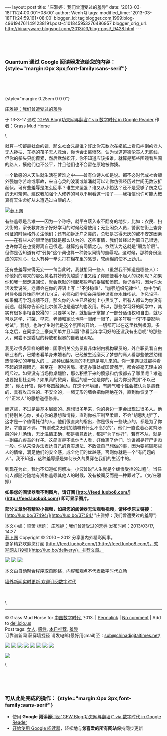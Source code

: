 --- layout: post title: "庄雅婷：我们曾遭受过的羞辱" date:
'2013-03-18T11:24:00.001+08:00' author: Wenh Q tags: modified\_time:
'2013-03-18T11:24:59.161+08:00' blogger\_id:
tag:blogger.com,1999:blog-4961947611491238191.post-4101845953276486957
blogger\_orig\_url:
http://binaryware.blogspot.com/2013/03/blog-post\_9428.html ---

 

 

### Quantum 通过 Google 阅读器发送给您的内容： {style="margin:0px 3px;font-family:sans-serif"}

 

 

 {style="margin: 0.25em 0 0 0"}

[庄雅婷：我们曾遭受过的羞辱](http://feedproxy.google.com/~r/chinagfwblog/~3/EBkrxzpZW4A/)

于 13-3-17 通过 ["GFW Blog(功夫网与翻墙)" via 数字时代 in Google
Reader](http://feeds2.feedburner.com/chinagfwblog) 作者：Grass Mud Horse

\

就算一切都是社会的错，那么社会又是谁？好比你无数次在报纸上看见摔倒的老人无人搀扶、车祸的孩子无人救治，你也会出离愤怒，认为世道道德沦丧人无底线，但你的拳头只能攥紧，然后默然松开，你不知道应该揍谁。就算是那些围观看热闹的路人，揍他们也不公平，并且他们也不会留在原地被你揍。

一个敏感的人天生就生活在苦难之中——曾有位诗人如是说。都不必时代或社会额外强加你苦难或事故，来自心灵的波澜或暗涌就可以让你仿佛经历过世间无数波折起伏。可有些羞辱是怎么回事？谁生来坚强？谁又从小豁达？还不是受够了伤之后的无可奈何。建议我加强个人修养的可以不用看这一段了——我相信也许可能大概真有天生命好从未遭遇过白眼的人。

[![萝卜网](http://dulei.si/files/2013/03/17/136966e8a2c04fb0a2ae1da8f8d9e944.jpg "萝卜网")](http://dulei.si/files/2013/03/17/136966e8a2c04fb0a2ae1da8f8d9e944.jpg "萝卜网")

有些羞辱是苦难——因为一个称呼，就平白落入永不翻身的地步，比如：农民、扫大街的，家长教育孩子好好学习的时候经常使用；无业闲杂人员，警察在街上查身份证的时候格外关注他们；还有如拆迁户之类的，总归是贪得无厌的或不安定因素——在有些人的眼里他们就是那么认为的。这些事情，我们曾经以为离自己很远，也许你现在也觉得离自己很远，就算抱有同情之心，依然认为这就是"弱势阶层"。但你是否知道有时"弱势"这个词也算一种貌似同情的羞辱呢。这时候，那种身份造成的差别心，让人有种一拳头打在棉花里的感觉，软绵绵的使不上劲儿。

还有些羞辱来得无妄——每当此时，我就想问一些人（虽然我不知道是哪些人）：你他妈的哪来的那么莫名其妙的优越感？谁又给了你随便看不起人的权利呢？如果你和我一起走进回忆，就会默默的想起那些年的委屈和愤怒。你记得吗，因为你太活泼爱说笑，老师会在你的评语上写上"不够稳重"、"加强组织纪律性"。你中学的时候多跟异性同学说几句话，老师和同学都会用眼神谴责你水性杨花、作风轻浮。如果偏巧学习成绩不好，那么你的人生已经被划上小黑叉了，所有人都认为你没有前途，就算你告诉他比尔盖茨也是退学的也没用。所以，那些学习好的同学中，其实有很多事相当狡猾的：只要学习好，就相当于掌握了一部分话语权和自由，就尽可以逃学、打架、早恋，老师和家长也睁一眼闭一眼了，最多叮嘱一句"不要影响考试"。我想，也许学生时代是这个氛围的开始，一切都可以在这里找到根源。多年之后，在同学会上豪爽买单并且叫嚣"你看当年学习好的还没我有出息呢"的那些人，何尝不是委屈的释放和粗暴的自我证明呢。

我见过很多异样的眼神：国家机关公务员看非体制内机构雇员的，外企职员看自由职业者的，已婚者看单身未婚者的，已经被生活磨灭了梦想的庸人看那些依然幼稚热情冲动的年轻人的……那种优越感真的不知道是哪儿来的。你一定遇见过那种看不起的轻视眼光。甚至在一家税务局、街道办事处或国营餐厅，都会被毫无理由的呵斥过。如果没有当场掀桌翻脸，那么积攒下来的愤怒和仇恨都去了哪里呢？难道也要报复社会吗？如果真的掀桌，最后的错一定是你的，因为你没做到"不以己悲"，你太计较，你不够圆融通达。在这个环境里，有脾气和个性会被认为是愚蠢的、具有攻击性的、不安全的，一堵无形的墙会把你隔绝在外，直到你恢复了一个"正常人"的思想道德修养。

而这些，不过是最基本层面的。想想很多年来，你的身边一定会出现过很多人。他们特别关心你，关心你的思想和情操，直到你被压制至柔顺，不会"胡思乱想"了，这才是一个值得托付的人。他们很直爽的指出，你是很有一些缺点的，都是为了你好，才直言不讳。"有则改之无则加勉嘛有什么不高兴的"。他们一直说着心灵鸡汤般的片儿汤话，无比温情正确，都是善意表达，都是"为了你好"，若有不从，就是一副痛心疾首的样子。这简直是不拿你当人看，好像离了他们，谁谁都是行尸走肉一般。你从来没办法表达自己的真实想法、不敢做自己想做的事，因为要照顾那些人的情绪，满足他们的安全感，成全他们的优越感，否则你就是一个"有问题的人"。我不知道，这种羞辱感是如何长久的贯穿在我们的生活中的。

到现在为止，我也不知道如何解决。小波曾说"人生就是个缓慢受捶的过程"。当任何人都随时随地有资格羞辱其他人的时候，没有被阉反而是一种罪过了。（文/庄雅婷）

**如果您的阅读器看不到图片，请订阅
[http://feed.luobo8.com/](http://feed.luobo8.com/) 即可显示图片。**

**部分文章附有精彩小视频，如果您的阅读器无法观看视频，请移步原文链接：**
[http://luo.bo/37494/](http://luo.bo/37494/ "庄雅婷：我们曾遭受过的羞辱")

本文小编：梁萧 标题：
[庄雅婷：我们曾遭受过的羞辱](http://luo.bo/37494/ "庄雅婷：我们曾遭受过的羞辱")
发布时间：2013/03/17, 14:27 \
 [萝卜网](http://luo.bo/ "萝卜网 - 人人都是艺术家") Copyright © 2010 –
2012 分享国内外精彩网事。\
 更多精彩欢迎您订阅
[http://feed.luobo8.com/](http://feed.luobo8.com/)，欢迎网友[投稿](http://luo.bo/delivery/)、推荐文章。

[![](http://feeds.feedburner.com/~ff/tamd?d=yIl2AUoC8zA)](http://feeds.feedburner.com/~ff/tamd?a=0xWGQSd6OyE:7bckIWPCiu4:yIl2AUoC8zA)
[![](http://feeds.feedburner.com/~ff/tamd?d=qj6IDK7rITs)](http://feeds.feedburner.com/~ff/tamd?a=0xWGQSd6OyE:7bckIWPCiu4:qj6IDK7rITs)
[![](http://feeds.feedburner.com/~ff/tamd?i=0xWGQSd6OyE:7bckIWPCiu4:-BTjWOF_DHI)](http://feeds.feedburner.com/~ff/tamd?a=0xWGQSd6OyE:7bckIWPCiu4:-BTjWOF_DHI)

本文由自动聚合程序取自网络，内容和观点不代表数字时代立场

[墙外新闻实时更新 欢迎订阅数字时代](http://eepurl.com/msuvD)\
 \
\
 \
\

* * * * *

© Grass Mud Horse for
[中国数字时代](https://kexueshangwang.info/chinese), 2013. |
[Permalink](https://kexueshangwang.info/chinese/2013/03/%e5%ba%84%e9%9b%85%e5%a9%b7%ef%bc%9a%e6%88%91%e4%bb%ac%e6%9b%be%e9%81%ad%e5%8f%97%e8%bf%87%e7%9a%84%e7%be%9e%e8%be%b1/)
| [No
comment](https://kexueshangwang.info/chinese/2013/03/%e5%ba%84%e9%9b%85%e5%a9%b7%ef%bc%9a%e6%88%91%e4%bb%ac%e6%9b%be%e9%81%ad%e5%8f%97%e8%bf%87%e7%9a%84%e7%be%9e%e8%be%b1/#comments)
| Add to
[del.icio.us](http://del.icio.us/post?url=https://kexueshangwang.info/chinese/2013/03/%e5%ba%84%e9%9b%85%e5%a9%b7%ef%bc%9a%e6%88%91%e4%bb%ac%e6%9b%be%e9%81%ad%e5%8f%97%e8%bf%87%e7%9a%84%e7%be%9e%e8%be%b1/&title=%E5%BA%84%E9%9B%85%E5%A9%B7%EF%BC%9A%E6%88%91%E4%BB%AC%E6%9B%BE%E9%81%AD%E5%8F%97%E8%BF%87%E7%9A%84%E7%BE%9E%E8%BE%B1)
\
 Post tags:
[女人](https://kexueshangwang.info/chinese/tag/%e5%a5%b3%e4%ba%ba/?category=10466),
[感性](https://kexueshangwang.info/chinese/tag/%e6%84%9f%e6%80%a7/?category=10466),
[本日推荐](https://kexueshangwang.info/chinese/tag/%e6%9c%ac%e6%97%a5%e6%8e%a8%e8%8d%90/?category=10466),
[羞辱](https://kexueshangwang.info/chinese/tag/%e7%be%9e%e8%be%b1/?category=10466)\
 订靠谱新闻 获穿墙捷径
请发电邮(最好用gmail)至：sub@chinadigitaltimes.net\

[![](http://feeds.feedburner.com/~ff/chinagfwblog?d=yIl2AUoC8zA)](http://feeds.feedburner.com/~ff/chinagfwblog?a=EBkrxzpZW4A:vBQqjrn6RZw:yIl2AUoC8zA)
[![](http://feeds.feedburner.com/~ff/chinagfwblog?i=EBkrxzpZW4A:vBQqjrn6RZw:-BTjWOF_DHI)](http://feeds.feedburner.com/~ff/chinagfwblog?a=EBkrxzpZW4A:vBQqjrn6RZw:-BTjWOF_DHI)
[![](http://feeds.feedburner.com/~ff/chinagfwblog?i=EBkrxzpZW4A:vBQqjrn6RZw:F7zBnMyn0Lo)](http://feeds.feedburner.com/~ff/chinagfwblog?a=EBkrxzpZW4A:vBQqjrn6RZw:F7zBnMyn0Lo)
[![](http://feeds.feedburner.com/~ff/chinagfwblog?i=EBkrxzpZW4A:vBQqjrn6RZw:V_sGLiPBpWU)](http://feeds.feedburner.com/~ff/chinagfwblog?a=EBkrxzpZW4A:vBQqjrn6RZw:V_sGLiPBpWU)
[![](http://feeds.feedburner.com/~ff/chinagfwblog?d=qj6IDK7rITs)](http://feeds.feedburner.com/~ff/chinagfwblog?a=EBkrxzpZW4A:vBQqjrn6RZw:qj6IDK7rITs)
[![](http://feeds.feedburner.com/~ff/chinagfwblog?d=l6gmwiTKsz0)](http://feeds.feedburner.com/~ff/chinagfwblog?a=EBkrxzpZW4A:vBQqjrn6RZw:l6gmwiTKsz0)
[![](http://feeds.feedburner.com/~ff/chinagfwblog?i=EBkrxzpZW4A:vBQqjrn6RZw:gIN9vFwOqvQ)](http://feeds.feedburner.com/~ff/chinagfwblog?a=EBkrxzpZW4A:vBQqjrn6RZw:gIN9vFwOqvQ)
[![](http://feeds.feedburner.com/~ff/chinagfwblog?d=TzevzKxY174)](http://feeds.feedburner.com/~ff/chinagfwblog?a=EBkrxzpZW4A:vBQqjrn6RZw:TzevzKxY174)

![](http://feeds.feedburner.com/~r/chinagfwblog/~4/EBkrxzpZW4A)

\

 

 

### 可从此处完成的操作： {style="margin:0px 3px;font-family:sans-serif"}

-   使用 **Google 阅读器**[订阅"GFW Blog(功夫网与翻墙)" via 数字时代 in
    Google
    Reader](http://www.google.com/reader/view/feed%2Fhttp%3A%2F%2Ffeeds2.feedburner.com%2Fchinagfwblog?source=email)
-   [开始使用 Google
    阅读器](http://www.google.com/reader/?source=email)，轻松地与**您喜爱的所有网站**保持同步更新

 

 
